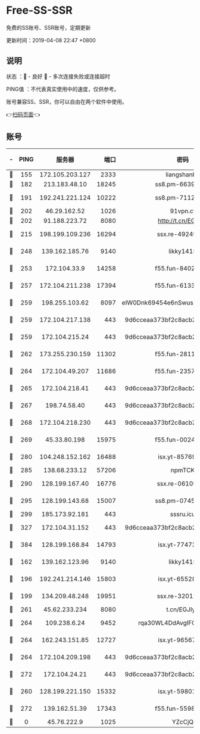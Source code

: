 # Free-SS-SSR

免费的SS账号、SSR账号，定期更新

更新时间：2019-04-08 22:47 +0800

## 说明

状态     ：🙂 - 良好 🙁 - 多次连接失败或连接超时

PING值   ：不代表真实使用中的速度，仅供参考。

账号兼容SS、SSR，你可以自由在两个软件中使用。

👉[扫码页面](https://liesauer.github.io/Free-SS-SSR/)👈

## 账号

|-|PING|服务器|端口|密码|加密方式|区域|
|:----:|:----:|:-----:|-----:|:----:|:----:|:----:|
|🙂|155|172.105.203.127|2333|liangshanbo|chacha20|JP|
|🙂|182|213.183.48.10|18245|ss8.pm-66393929|rc4-md5|RU|
|🙂|191|192.241.221.124|10222|ss8.pm-71123856|aes-256-cfb|US|
|🙂|202|46.29.162.52|1026|91vpn.cf|rc4-md5|RU|
|🙂|202|91.188.223.72|8080|http://t.cn/EGJIyrl|rc4-md5|RU|
|🙂|215|198.199.109.236|16294|ssx.re-49249273|aes-256-cfb|US|
|🙂|248|139.162.185.76|9140|likky1415|aes-256-cfb|DE|
|🙂|253|172.104.33.9|14258|f55.fun-84028814|aes-256-cfb|SG|
|🙂|257|172.104.211.238|17394|f55.fun-61332422|aes-256-cfb|US|
|🙂|259|198.255.103.62|8097|eIW0Dnk69454e6nSwuspv9DmS201tQ0D|aes-256-cfb|US|
|🙂|259|172.104.217.138|443|9d6cceaa373bf2c8acb22e60b6a58be6|aes-256-cfb|US|
|🙂|259|172.104.215.24|443|9d6cceaa373bf2c8acb22e60b6a58be6|aes-256-cfb|US|
|🙂|262|173.255.230.159|11302|f55.fun-28114209|aes-256-cfb|US|
|🙂|264|172.104.49.207|11686|f55.fun-23572783|aes-256-cfb|SG|
|🙂|265|172.104.218.41|443|9d6cceaa373bf2c8acb22e60b6a58be6|aes-256-cfb|US|
|🙂|267|198.74.58.40|443|9d6cceaa373bf2c8acb22e60b6a58be6|aes-256-cfb|US|
|🙂|268|172.104.218.230|443|9d6cceaa373bf2c8acb22e60b6a58be6|aes-256-cfb|US|
|🙂|269|45.33.80.198|15975|f55.fun-00246123|aes-256-cfb|US|
|🙂|280|104.248.152.162|16488|isx.yt-85769451|aes-256-cfb|SG|
|🙂|285|138.68.233.12|57206|npmTCK|rc4-md5|US|
|🙂|290|128.199.167.40|16776|ssx.re-06109794|aes-256-cfb|SG|
|🙂|295|128.199.143.68|15007|ss8.pm-07458525|aes-256-cfb|SG|
|🙂|299|185.173.92.181|443|sssru.icu|rc4-md5|RU|
|🙂|327|172.104.31.152|443|9d6cceaa373bf2c8acb22e60b6a58be6|aes-256-cfb|US|
|🙂|384|128.199.168.84|14793|isx.yt-77473407|aes-256-cfb|SG|
|🙂|162|139.162.123.96|9140|likky1415|aes-256-cfb|JP|
|🙂|196|192.241.214.146|15803|isx.yt-65528356|aes-256-cfb|US|
|🙂|199|134.209.48.248|19951|ssx.re-32012772|aes-256-cfb|US|
|🙂|261|45.62.233.234|8080|t.cn/EGJIyrl|rc4-md5|CA|
|🙂|264|109.238.6.24|9452|rqa30WL4DdAvgIFG6Fs3znzTa|aes-256-cfb|FR|
|🙂|264|162.243.151.85|12727|isx.yt-96567464|aes-256-cfb|US|
|🙂|264|172.104.209.198|443|9d6cceaa373bf2c8acb22e60b6a58be6|aes-256-cfb|US|
|🙂|272|172.104.24.21|443|9d6cceaa373bf2c8acb22e60b6a58be6|aes-256-cfb|US|
|🙁|260|128.199.221.150|15332|isx.yt-59801351|aes-256-cfb|SG|
|🙁|272|139.162.51.39|17343|f55.fun-55982409|aes-256-cfb|SG|
|🙁|0|45.76.222.9|1025|YZcCjQ|rc4-md5|JP|
